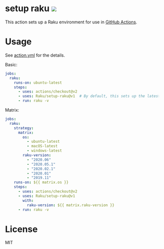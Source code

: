 # setup raku [![](https://github.com/Raku/setup-raku/workflows/test/badge.svg)](https://github.com/Raku/setup-raku/actions)

This action sets up a Raku environment for use in [GitHub Actions](https://docs.github.com/en/actions).

# Usage

See [action.yml](action.yml) for the details.

Basic:

```yaml
jobs:
  raku:
    runs-on: ubuntu-latest
    steps:
      - uses: actions/checkout@v2
      - uses: Raku/setup-raku@v1  # By default, this sets up the latest rakudo
      - run: raku -v
```

Matrix:

```yaml
jobs:
  raku:
    strategy:
      matrix:
        os:
          - ubuntu-latest
          - macOS-latest
          - windows-latest
        raku-version:
          - "2020.06"
          - "2020.05.1"
          - "2020.02.1"
          - "2020.01"
          - "2019.11"
    runs-on: ${{ matrix.os }}
    steps:
      - uses: actions/checkout@v2
      - uses: Raku/setup-raku@v1
        with:
          raku-version: ${{ matrix.raku-version }}
      - run: raku -v
```

# License

MIT
